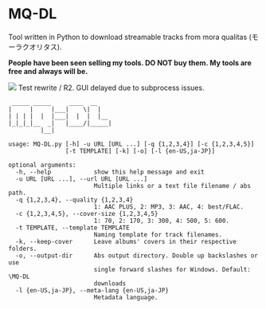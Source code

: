 # MQ-DL
Tool written in Python to download streamable tracks from mora qualitas (モーラクオリタス).    

**People have been seen selling my tools. DO NOT buy them. My tools are free and always will be.**

![](https://orion.feralhosting.com/sorrow/share/MQ-DL_test_R2.png)
Test rewrite / R2. GUI delayed due to subprocess issues.

```
 _____ _____     ____  __
|     |     |___|    \|  |
| | | |  |  |___|  |  |  |__
|_|_|_|__  _|   |____/|_____|
         |__|

usage: MQ-DL.py [-h] -u URL [URL ...] [-q {1,2,3,4}] [-c {1,2,3,4,5}]
                [-t TEMPLATE] [-k] [-o] [-l {en-US,ja-JP}]

optional arguments:
  -h, --help            show this help message and exit
  -u URL [URL ...], --url URL [URL ...]
                        Multiple links or a text file filename / abs path.
  -q {1,2,3,4}, --quality {1,2,3,4}
                        1: AAC PLUS, 2: MP3, 3: AAC, 4: best/FLAC.
  -c {1,2,3,4,5}, --cover-size {1,2,3,4,5}
                        1: 70, 2: 170, 3: 300, 4: 500, 5: 600.
  -t TEMPLATE, --template TEMPLATE
                        Naming template for track filenames.
  -k, --keep-cover      Leave albums' covers in their respective folders.
  -o, --output-dir      Abs output directory. Double up backslashes or use
                        single forward slashes for Windows. Default: \MQ-DL
                        downloads
  -l {en-US,ja-JP}, --meta-lang {en-US,ja-JP}
                        Metadata language.
```
